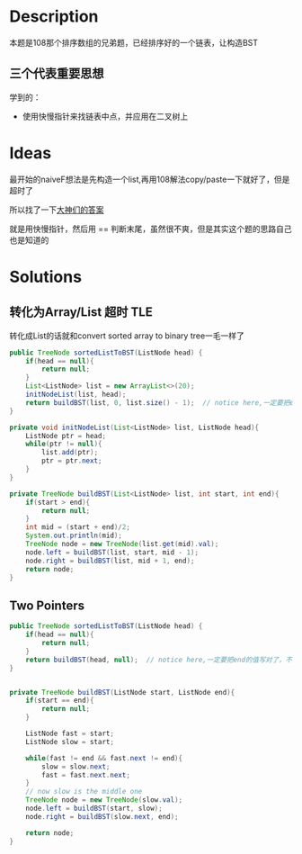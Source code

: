 # Description

本题是108那个排序数组的兄弟题，已经排序好的一个链表，让构造BST

## 三个代表重要思想

学到的：
- 使用快慢指针来找链表中点，并应用在二叉树上

# Ideas

最开始的naiveF想法是先构造一个list,再用108解法copy/paste一下就好了，但是超时了

所以找了一下[大神们的答案](https://siddontang.gitbooks.io/leetcode-solution/content/tree/convert_sorted_listarray_to_binary_search_tree.html)

就是用快慢指针，然后用 == 判断末尾，虽然很不爽，但是其实这个题的思路自己也是知道的

# Solutions

## 转化为Array/List 超时 TLE

转化成List的话就和convert sorted array to binary tree一毛一样了

```java
public TreeNode sortedListToBST(ListNode head) {
    if(head == null){
        return null;
    }
    List<ListNode> list = new ArrayList<>(20);
    initNodeList(list, head);
    return buildBST(list, 0, list.size() - 1);  // notice here,一定要把end的值写对了，不是length是length-1
}

private void initNodeList(List<ListNode> list, ListNode head){
    ListNode ptr = head;
    while(ptr != null){
        list.add(ptr);
        ptr = ptr.next;
    }
}

private TreeNode buildBST(List<ListNode> list, int start, int end){
    if(start > end){
        return null;
    }
    int mid = (start + end)/2;
    System.out.println(mid);
    TreeNode node = new TreeNode(list.get(mid).val);
    node.left = buildBST(list, start, mid - 1);
    node.right = buildBST(list, mid + 1, end);
    return node;
}
```

## Two Pointers

```java
public TreeNode sortedListToBST(ListNode head) {
    if(head == null){
        return null;
    }
    return buildBST(head, null);  // notice here,一定要把end的值写对了，不是length是length-1
}


private TreeNode buildBST(ListNode start, ListNode end){
    if(start == end){
        return null;
    }

    ListNode fast = start;
    ListNode slow = start;

    while(fast != end && fast.next != end){
        slow = slow.next;
        fast = fast.next.next;
    }
    // now slow is the middle one
    TreeNode node = new TreeNode(slow.val);
    node.left = buildBST(start, slow);
    node.right = buildBST(slow.next, end);

    return node;
}
```